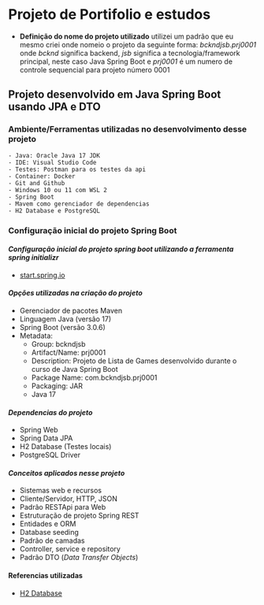 # Projeto de Portifolio e estudos

- **Definição do nome do projeto utilizado** utilizei um padrão que eu mesmo criei onde nomeio o projeto da seguinte forma: *bckndjsb.prj0001* onde *bcknd* significa backend, *jsb* significa a tecnologia/framework principal, neste caso Java Spring Boot e *prj0001* é um numero de controle sequencial para projeto número 0001

## Projeto desenvolvido em Java Spring Boot usando JPA e DTO

### **Ambiente/Ferramentas utilizadas no desenvolvimento desse projeto**

    - Java: Oracle Java 17 JDK
    - IDE: Visual Studio Code
    - Testes: Postman para os testes da api
    - Container: Docker
    - Git and Github
    - Windows 10 ou 11 com WSL 2
    - Spring Boot
    - Mavem como gerenciador de dependencias
    - H2 Database e PostgreSQL

### **Configuração inicial do projeto Spring Boot**

#### *Configuração inicial do projeto spring boot utilizando a ferramenta spring initializr*

- [start.spring.io](https://start.spring.io/)

#### *Opções utilizadas na criação do projeto*

- Gerenciador de pacotes Maven
- Linguagem Java (versão 17)
- Spring Boot (versão 3.0.6)
- Metadata:
  - Group: bckndjsb
  - Artifact/Name: prj0001
  - Description: Projeto de Lista de Games desenvolvido durante o curso de Java Spring Boot
  - Package Name: com.bckndjsb.prj0001
  - Packaging: JAR
  - Java 17

#### *Dependencias do projeto*

- Spring Web
- Spring Data JPA
- H2 Database (Testes locais)
- PostgreSQL Driver

#### *Conceitos aplicados nesse projeto*

- Sistemas web e recursos
- Cliente/Servidor, HTTP, JSON
- Padrão RESTApi para Web
- Estruturação de projeto Spring REST
- Entidades e ORM
- Database seeding
- Padrão de camadas
- Controller, service e repository
- Padrão DTO (*Data Transfer Objects*)

#### Referencias utilizadas

- [H2 Database](https://www.baeldung.com/spring-boot-h2-database)